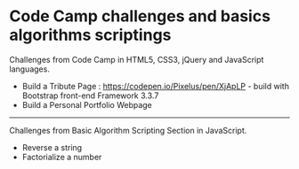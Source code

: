# Code Camp challenges and basics algorithms scriptings

Challenges from Code Camp in HTML5, CSS3, jQuery and JavaScript languages.

* Build a Tribute Page : https://codepen.io/Pixelus/pen/XjApLP  - build with Bootstrap front-end Framework 3.3.7
* Build a Personal Portfolio Webpage

*********************
Challenges from Basic Algorithm Scripting Section in JavaScript.

* Reverse a string
* Factorialize a number
